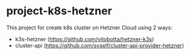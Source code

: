 # project-k8s-hetzner
This project for create k8s cluster on Hetzner Cloud using 2 ways:
+ k3s-hetzner (https://github.com/vitobotta/hetzner-k3s)
+ cluster-api (https://github.com/syself/cluster-api-provider-hetzner)

